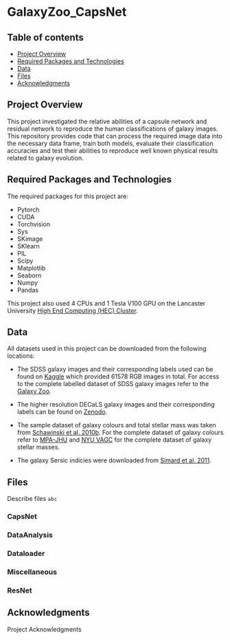 # GalaxyZoo_CapsNet

## Table of contents
* [Project Overview](#general-info)
* [Required Packages and Technologies](#technologies)
* [Data](#setup)
* [Files](#files)
* [Acknowledgments](#acknowledgments)

## Project Overview
This project investigated the relative abilities of a capsule network and residual network to reproduce the human classifications of galaxy images. This repository provides code that can process the required image data into the necessary data frame, train both models, evaluate their classification accuracies and test their abilities to reproduce well known physical results related to galaxy evolution.
	
## Required Packages and Technologies
The required packages for this project are:
* Pytorch
* CUDA
* Torchvision
* Sys
* SKimage
* SKlearn
* PIL
* Scipy
* Matplotlib
* Seaborn
* Numpy
* Pandas

This project also used 4 CPUs and 1 Tesla V100 GPU on the Lancaster University [High End Computing (HEC) Cluster](https://answers.lancaster.ac.uk/display/ISS/High+End+Computing+%28HEC%29+help).
	
## Data
All datasets used in this project can be downloaded from the following locations:

* The SDSS galaxy images and their corresponding labels used can be found on [Kaggle](https://www.kaggle.com/competitions/galaxy-zoo-the-galaxy-challenge/data) which provided 61578 RGB images in total. For access to the complete labelled dataset of SDSS galaxy images refer to the [Galaxy Zoo](https://data.galaxyzoo.org/).

* The higher resolution DECaLS galaxy images and their corresponding labels can be found on [Zenodo](https://zenodo.org/record/4196267#.YqiMJqHMLIU).

* The sample dataset of galaxy colours and total stellar mass was taken from [Schawinski et al. 2010b](https://cdsarc.cds.unistra.fr/viz-bin/cat/J/ApJ/711/284#/browse). For the complete dataset of galaxy colours refer to [MPA-JHU](https://www.sdss.org/dr12/spectro/galaxy_mpajhu/) and [NYU VAGC](http://sdss.physics.nyu.edu/vagc/) for the complete dataset of galaxy stellar masses.

* The galaxy Sersic indicies were downloaded from [Simard et al. 2011](https://cdsarc.cds.unistra.fr/viz-bin/cat/J/ApJS/196/11#/browse).



## Files
Describe files
```abc```

### CapsNet
### DataAnalysis
### Dataloader
### Miscellaneous
### ResNet
## Acknowledgments
Project Acknowledgments
